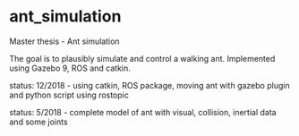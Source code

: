 # ant_simulation
Master thesis - Ant simulation

The goal is to plausibly simulate and control a walking ant.
Implemented using Gazebo 9, ROS and catkin.

status: 12/2018 - using catkin, ROS package, moving ant with gazebo plugin and python script using rostopic

status: 5/2018 - complete model of ant with visual, collision, 
                 inertial data and some joints 

